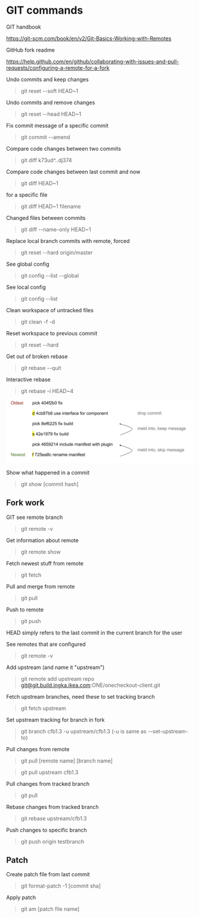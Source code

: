 # GIT commands

GIT handbook

https://git-scm.com/book/en/v2/Git-Basics-Working-with-Remotes

GitHub fork readme

https://help.github.com/en/github/collaborating-with-issues-and-pull-requests/configuring-a-remote-for-a-fork


Undo commits and keep changes
>git reset --soft HEAD~1

Undo commits and remove changes
>git reset --head HEAD~1

Fix commit message of a specific commit
>git commit --amend

Compare code changes between two commits
>git diff k73ud^..dj374

Compare code changes between last commit and now
>git diff HEAD~1

for a specific file
>git diff HEAD~1 filename

Changed files between commits
>git diff --name-only HEAD~1

Replace local branch commits with remote, forced
>git reset --hard origin/master

See global config
>git config --list --global

See local config
>git config --list

Clean workspace of untracked files
>git clean -f -d

Reset workspace to previous commit
>git reset --hard

Get out of broken rebase
>git rebase --quit

Interactive rebase
>git rebase -i HEAD~4

![interactive rebase](https://raw.githubusercontent.com/calleboketoft/co-quick-start-guides/master/git-commands-i-rebase.png "Interactive Rebase")

Show what happened in a commit
>git show [commit hash]

## Fork work

GIT see remote branch
>git remote -v

Get information about remote
>git remote show <remote>

Fetch newest stuff from remote
>git fetch

Pull and merge from remote
>git pull

Push to remote
>git push <remote> <local>

HEAD simply refers to the last commit in the current branch for the user

See remotes that are configured
>git remote -v

Add upstream (and name it "upstream")
>git remote add upstream repo git@git.build.ingka.ikea.com:ONE/onecheckout-client.git

Fetch upstream branches, need these to set tracking branch
>git fetch upstream

Set upstream tracking for branch in fork
>git branch cfb1.3 -u upstream/cfb1.3
(-u is same as --set-upstream-to)

Pull changes from remote
>git pull [remote name] [branch name]

>git pull upstream cfb1.3

Pull changes from tracked branch
>git pull

Rebase changes from tracked branch
>git rebase upstream/cfb1.3

Push changes to specific branch
>git push origin testbranch

## Patch

Create patch file from last commit
>git format-patch -1 [commit sha]

Apply patch
>git am [patch file name]